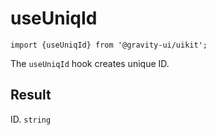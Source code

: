 <!--GITHUB_BLOCK-->

# useUniqId

<!--/GITHUB_BLOCK-->

```tsx
import {useUniqId} from '@gravity-ui/uikit';
```

The `useUniqId` hook creates unique ID.

## Result

ID. `string`
